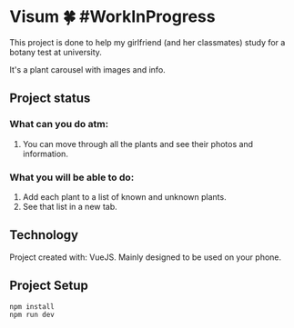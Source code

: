 # Visum 🍀  #WorkInProgress

This project is done to help my girlfriend (and her classmates) study for a botany test at university.

It's a plant carousel with images and info.

## Project status 

### What can you do atm: 

1. You can move through all the plants and see their photos and information.

### What you will be able to do:

1. Add each plant to a list of known and unknown plants.
2. See that list in a new tab.

## Technology

Project created with: VueJS.
Mainly designed to be used on your phone.

## Project Setup

```
npm install
npm run dev
```

